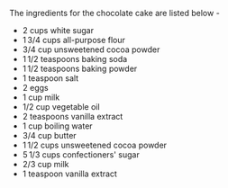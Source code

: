  
 The ingredients for the chocolate cake are listed below -

 - 2 cups white sugar
 - 1 3/4 cups all-purpose flour
 - 3/4 cup unsweetened cocoa powder
 - 1 1/2 teaspoons baking soda
 - 1 1/2 teaspoons baking powder
 - 1 teaspoon salt
 - 2 eggs
 - 1 cup milk
 - 1/2 cup vegetable oil
 - 2 teaspoons vanilla extract
 - 1 cup boiling water
 - 3/4 cup butter
 - 1 1/2 cups unsweetened cocoa powder
 - 5 1/3 cups confectioners' sugar
 - 2/3 cup milk
 - 1 teaspoon vanilla extract